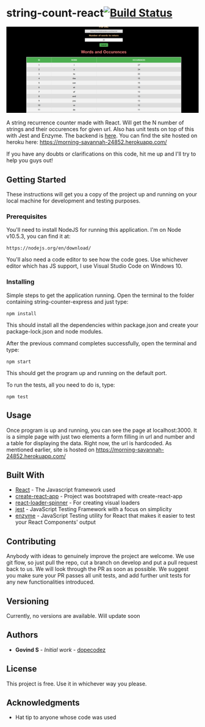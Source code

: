 # string-count-react[![Build Status](https://travis-ci.org/dopecodez/string-count-react.svg?branch=master)](https://travis-ci.org/dopecodez/string-count-react)

![image info](website.PNG)

A string recurrence counter made with React. Will get the N number of strings and their occurences for given url. Also has unit tests on top of this with Jest and Enzyme. The backend is [here](https://github.com/dopecodez/string-counter-express). You can find the site hosted on heroku here: https://morning-savannah-24852.herokuapp.com/

If you have any doubts or clarifications on this code, hit me up and I'll try to help you guys out!

## Getting Started

These instructions will get you a copy of the project up and running on your local machine for development and testing purposes. 

### Prerequisites

You'll need to install NodeJS for running this application. I'm on Node v10.5.3, you can find it at:
```
https://nodejs.org/en/download/
```
You'll also need a code editor to see how the code goes. Use whichever editor which has JS support, I use Visual Studio Code on 
Windows 10.

### Installing

Simple steps to get the application running. Open the terminal to the folder containing string-counter-express and just type:
```
npm install
```
This should install all the dependencies within package.json and create your package-lock.json and node modules.

After the previous command completes successfully, open the terminal and type:
```
npm start
```
This should get the program up and running on the default port.

To run the tests, all you need to do is, type:

```
npm test
```
## Usage

Once program is up and running, you can see the page at localhost:3000. It is a simple page with just two elements a form filling in url and number and a table for displaying the data. Right now, the url is hardcoded. As mentioned earlier, site is hosted on https://morning-savannah-24852.herokuapp.com/

## Built With

* [React](https://reactjs.org/) - The Javascript framework used
* [create-react-app](https://www.npmjs.com/package/create-react-app) - Project was bootstraped with create-react-app
* [react-loader-spinner](https://www.npmjs.com/package/react-loader-spinner) - For creating visual loaders
* [jest](https://jestjs.io/) - JavaScript Testing Framework with a focus on simplicity
* [enzyme](https://airbnb.io/enzyme/) - JavaScript Testing utility for React that makes it easier to test your React Components' output

## Contributing

Anybody with ideas to genuinely improve the project are welcome. We use git flow, so just pull the repo, cut a branch on develop and put a pull request back to us. We will look through the PR as soon as possible. We suggest you make sure your PR passes all unit tests, and add further unit tests for any new functionalities introduced.

## Versioning
Currently, no versions are available. Will update soon

## Authors

* **Govind S** - *Initial work* - [dopecodez](https://github.com/dopecodez)

## License

This project is free. Use it in whichever way you please.

## Acknowledgments

* Hat tip to anyone whose code was used
